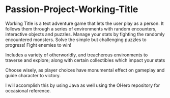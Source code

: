 # Passion-Project-Working-Title

Working Title is a text adventure game that lets the user play as a person. It follows them through a series of environments with random encounters, interactive objects and puzzles. Manage your stats by fighting the randomly encountered monsters. Solve the simple but challenging puzzles to progress! Fight enemies to win!

Includes a variety of otherworldly, and treacherous environments to traverse and explore; along with certain collectibles which impact your stats

Choose wisely, as player choices have monumental effect on gameplay and guide character to victory.

I will accomplish this by using Java as well using the OHero repository for occasional reference.
